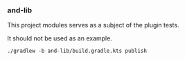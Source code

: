### and-lib

This project modules serves as a subject of the plugin tests.

It should not be used as an example.

`./gradlew -b and-lib/build.gradle.kts publish`